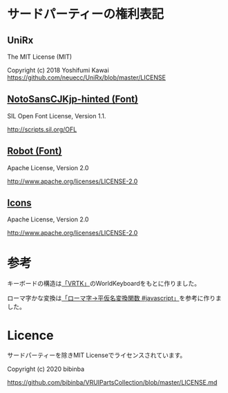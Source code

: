 # サードパーティーの権利表記

## UniRx


The MIT License (MIT)

Copyright (c) 2018 Yoshifumi Kawai
https://github.com/neuecc/UniRx/blob/master/LICENSE



## [NotoSansCJKjp-hinted (Font)](https://www.google.com/get/noto/help/cjk/)

SIL Open Font License, Version 1.1.

http://scripts.sil.org/OFL

## [Robot (Font) ](https://fonts.google.com/specimen/Roboto)
Apache License, Version 2.0

http://www.apache.org/licenses/LICENSE-2.0

## [Icons](https://material.io/resources/icons/?style=baseline)
Apache License, Version 2.0

http://www.apache.org/licenses/LICENSE-2.0

# 参考

キーボードの構造は[「VRTK」]((https://assetstore.unity.com/packages/tools/integration/vrtk-virtual-reality-toolkit-vr-toolkit-64131))のWorldKeyboardをもとに作りました。

ローマ字かな変換は[「ローマ字→平仮名変換関数 #javascript」](https://c4se.hatenablog.com/entry/20100330/1269906760)を参考に作りました。


# Licence

サードパーティーを除きMIT Licenseでライセンスされています。

Copyright (c) 2020 bibinba

https://github.com/bibinba/VRUIPartsCollection/blob/master/LICENSE.md